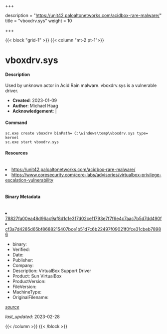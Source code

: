 +++

description = "https://unit42.paloaltonetworks.com/acidbox-rare-malware/"
title = "vboxdrv.sys"
weight = 10

+++


{{< block "grid-1" >}}
{{< column "mt-2 pt-1">}}


# vboxdrv.sys

#### Description

Used by unknown actor in Acid Rain malware. vboxdrv.sys is a vulnerable driver.

- **Created**: 2023-01-09
- **Author**: Michael Haag
- **Acknowledgement**:  | [](https://twitter.com/)

#### Command

```
sc.exe create vboxdrv binPath= C:\windows\temp\vboxdrv.sys type= kernel
sc.exe start vboxdrv.sys
```

#### Resources
<br>


<li><a href="https://unit42.paloaltonetworks.com/acidbox-rare-malware/">https://unit42.paloaltonetworks.com/acidbox-rare-malware/</a></li>

<li><a href="https://www.coresecurity.com/core-labs/advisories/virtualbox-privilege-escalation-vulnerability">https://www.coresecurity.com/core-labs/advisories/virtualbox-privilege-escalation-vulnerability</a></li>


<br>


#### Binary Metadata
<br>



<li><a href="https://www.virustotal.com/gui/file/78827fa00ea48d96ac9af8d1c1e317d02ce11793e7f7f6e4c7aac7b5d7dd490f">78827fa00ea48d96ac9af8d1c1e317d02ce11793e7f7f6e4c7aac7b5d7dd490f</a></li>

<li><a href="https://www.virustotal.com/gui/file/cf3a7d4285d65bf8688215407bce1b51d7c6b22497f09021f0fce31cbeb78986">cf3a7d4285d65bf8688215407bce1b51d7c6b22497f09021f0fce31cbeb78986</a></li>



- binary: 
- Verified: 
- Date: 
- Publisher: 
- Company: 
- Description: VirtualBox Support Driver
- Product: Sun VirtualBox
- ProductVersion: 
- FileVersion: 
- MachineType: 
- OriginalFilename: 

[*source*](https://github.com/magicsword-io/LOLDrivers/tree/main/yaml/vboxdrv.sys.yml)

*last_updated:* 2023-02-28


{{< /column >}}
{{< /block >}}
